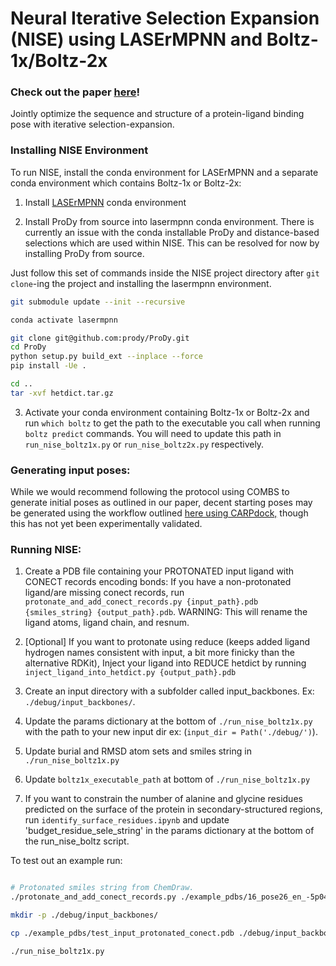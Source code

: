 # Neural Iterative Selection Expansion (NISE) using LASErMPNN and Boltz-1x/Boltz-2x

### Check out the paper [here](https://www.biorxiv.org/content/10.1101/2025.04.22.649862v1)!

Jointly optimize the sequence and structure of a protein-ligand binding pose with iterative selection-expansion.

### Installing NISE Environment

To run NISE, install the conda environment for LASErMPNN and a separate conda environment which contains Boltz-1x or Boltz-2x:

1) Install [LASErMPNN](https://github.com/polizzilab/LASErMPNN) conda environment

2) Install ProDy from source into lasermpnn conda environment. 
There is currently an issue with the conda installable ProDy and distance-based selections which are used within NISE. 
This can be resolved for now by installing ProDy from source.

Just follow this set of commands inside the NISE project directory after `git clone`-ing the project and installing the lasermpnn environment.
```bash
git submodule update --init --recursive

conda activate lasermpnn

git clone git@github.com:prody/ProDy.git
cd ProDy
python setup.py build_ext --inplace --force
pip install -Ue .

cd ..
tar -xvf hetdict.tar.gz
```

3) Activate your conda environment containing Boltz-1x or Boltz-2x and run `which boltz` to get the path to the executable you call when running `boltz predict` commands. 
You will need to update this path in `run_nise_boltz1x.py` or `run_nise_boltz2x.py` respectively.


### Generating input poses:

While we would recommend following the protocol using COMBS to generate initial poses as outlined in our paper, decent starting poses may be generated using the workflow outlined [here using CARPdock,](https://github.com/benf549/CARPdock) though this has not yet been experimentally validated.


### Running NISE:

1) Create a PDB file containing your PROTONATED input ligand with CONECT records encoding bonds:
If you have a non-protonated ligand/are missing conect records, run `protonate_and_add_conect_records.py {input_path}.pdb {smiles_string} {output_path}.pdb`.
WARNING: This will rename the ligand atoms, ligand chain, and resnum.


2) [Optional] If you want to protonate using reduce (keeps added ligand hydrogen names consistent with input, a bit more finicky than the alternative RDKit), Inject your ligand into REDUCE hetdict by running `inject_ligand_into_hetdict.py {output_path}.pdb`


3) Create an input directory with a subfolder called input_backbones. Ex: `./debug/input_backbones/`.


4) Update the params dictionary at the bottom of `./run_nise_boltz1x.py` with the path to your new input dir ex: (`input_dir = Path('./debug/')`).

6) Update burial and RMSD atom sets and smiles string in `./run_nise_boltz1x.py`

7) Update `boltz1x_executable_path` at bottom of `./run_nise_boltz1x.py`

8) If you want to constrain the number of alanine and glycine residues predicted on the surface of the protein in secondary-structured regions, run `identify_surface_residues.ipynb` and update 'budget_residue_sele_string' in the params dictionary at the bottom of the run_nise_boltz script.

To test out an example run:

```bash

# Protonated smiles string from ChemDraw.
./protonate_and_add_conect_records.py ./example_pdbs/16_pose26_en_-5p044_no_CG_top1_of_1_n4_00374_looped_master_6_gly_0001_trim_H_98.pdb "CC[C@]1(O)C2=C(C(N3CC4=C5[C@@H]([NH3+])CCC6=C5C(N=C4C3=C2)=CC(F)=C6C)=O)COC1=O" ./example_pdbs/test_input_protonated_conect.pdb

mkdir -p ./debug/input_backbones/

cp ./example_pdbs/test_input_protonated_conect.pdb ./debug/input_backbones/

./run_nise_boltz1x.py
```
